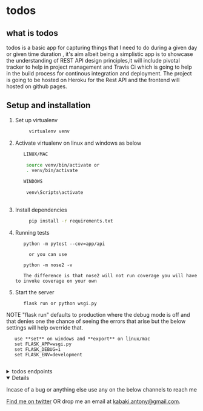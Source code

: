 # todos


## what is todos
todos is a basic app for capturing things that I need to do during a given day or given time duration , it's aim albeit being a simplistic app is to showcase the understanding of REST API design principles,it will include pivotal tracker to help in project management and  Travis Ci which is going to help in the build process for continous integration and deployment. The project is going to be hosted on Heroku for the Rest API and the frontend will hosted on github pages.


## Setup and installation

1. Set up virtualenv

   ```bash
        virtualenv venv
   ```

2. Activate virtualenv on linux and windows  as below

   ```bash
      LINUX/MAC

       source venv/bin/activate or 
       . venv/bin/activate

      WINDOWS

       venv\Scripts\activate
      
   ```

3. Install dependencies

   ```bash
        pip install -r requirements.txt
   ```


4. Running tests

   ```
      python -m pytest --cov=app/api 

        or you can use
      
      python -m nose2 -v 

      The difference is that nose2 will not run coverage you will have to invoke coverage on your own

   ```

5. Start the server

   ```
      flask run or python wsgi.py 
   ```
 NOTE "flask run" defaults to production where the debug mode is off 
        and that denies one the chance of seeing the errors that arise
        but the below settings will help override that.
   ```
      use **set** on windows and **export** on linux/mac
      set FLASK_APP=wsgi.py
      set FLASK_DEBUG=1
      set FLASK_ENV=development
       
   ``` 

<details>
<summary>todos endpoints</summary>

    Keep and eye here for the various endpoints you can use with this  backend.

</details>

<details open>

Incase of a bug or anything else use any on the below channels to reach me

[Find me on twitter](https://twitter.com/kabakikiarie) OR  drop me an email at kabaki.antony@gmail.com.
